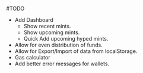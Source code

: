 #TODO
* Add Dashboard
  * Show recent mints.
  * Show upcoming mints.
  * Quick Add upcoming hyped mints.
* Allow for even distribution of funds.
* Allow for Export/Import of data from localStorage.
* Gas calculator
* Add better error messages for wallets.